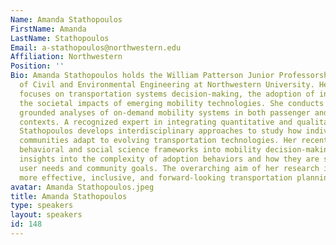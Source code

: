 ```yaml
---
Name: Amanda Stathopoulos
FirstName: Amanda
LastName: Stathopoulos
Email: a-stathopoulos@northwestern.edu
Affiliation: Northwestern
Position: ''
Bio: Amanda Stathopoulos holds the William Patterson Junior Professorship in the Department
  of Civil and Environmental Engineering at Northwestern University. Her research
  focuses on transportation systems decision-making, the adoption of innovation, and
  the societal impacts of emerging mobility technologies. She conducts empirically
  grounded analyses of on-demand mobility systems in both passenger and logistics
  contexts. A recognized expert in integrating quantitative and qualitative methods,
  Stathopoulos develops interdisciplinary approaches to study how individuals and
  communities adapt to evolving transportation technologies. Her recent work incorporates
  behavioral and social science frameworks into mobility decision-making models, offering
  insights into the complexity of adoption behaviors and how they are shaped by diverse
  user needs and community goals. The overarching aim of her research is to inform
  more effective, inclusive, and forward-looking transportation planning and policy.
avatar: Amanda Stathopoulos.jpeg
title: Amanda Stathopoulos
type: speakers
layout: speakers
id: 148
---
```

